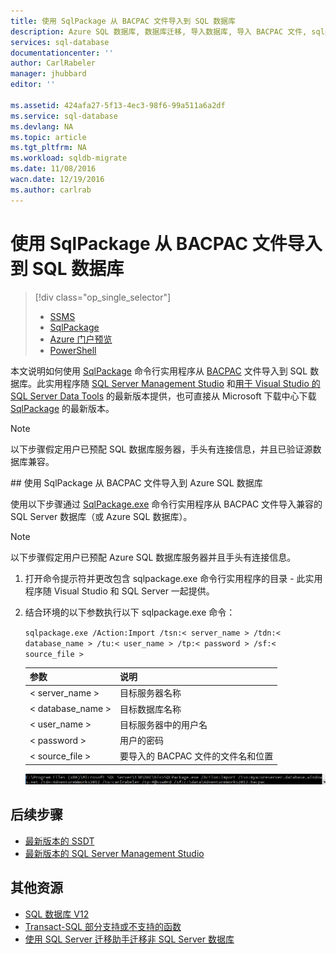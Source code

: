 ```yaml
---
title: 使用 SqlPackage 从 BACPAC 文件导入到 SQL 数据库
description: Azure SQL 数据库, 数据库迁移, 导入数据库, 导入 BACPAC 文件, sqlpackage
services: sql-database
documentationcenter: ''
author: CarlRabeler
manager: jhubbard
editor: ''

ms.assetid: 424afa27-5f13-4ec3-98f6-99a511a6a2df
ms.service: sql-database
ms.devlang: NA
ms.topic: article
ms.tgt_pltfrm: NA
ms.workload: sqldb-migrate
ms.date: 11/08/2016
wacn.date: 12/19/2016
ms.author: carlrab
---
```


# 使用 SqlPackage 从 BACPAC 文件导入到 SQL 数据库

> [!div class="op_single_selector"]
>- [SSMS](./sql-database-cloud-migrate-compatible-import-bacpac-ssms.md)
>- [SqlPackage](./sql-database-cloud-migrate-compatible-import-bacpac-sqlpackage.md)
>- [Azure 门户预览](./sql-database-import.md)
>- [PowerShell](./sql-database-import-powershell.md)

本文说明如何使用 [SqlPackage](https://msdn.microsoft.com/zh-cn/library/hh550080.aspx) 命令行实用程序从 [BACPAC](https://msdn.microsoft.com/zh-cn/library/ee210546.aspx#Anchor_4) 文件导入到 SQL 数据库。此实用程序随 [SQL Server Management Studio](https://msdn.microsoft.com/zh-cn/library/mt238290.aspx) 和[用于 Visual Studio 的 SQL Server Data Tools](https://msdn.microsoft.com/zh-cn/library/mt204009.aspx) 的最新版本提供，也可直接从 Microsoft 下载中心下载 [SqlPackage](https://www.microsoft.com/zh-cn/download/details.aspx?id=53876) 的最新版本。

> [!NOTE]
> 以下步骤假定用户已预配 SQL 数据库服务器，手头有连接信息，并且已验证源数据库兼容。

##<a name="import-from-a-bacpac-file-into-azure-sql-database-using-sqlpackage"></a> 使用 SqlPackage 从 BACPAC 文件导入到 Azure SQL 数据库

使用以下步骤通过 [SqlPackage.exe](https://msdn.microsoft.com/zh-cn/library/hh550080.aspx) 命令行实用程序从 BACPAC 文件导入兼容的 SQL Server 数据库（或 Azure SQL 数据库）。

> [!NOTE]
> 以下步骤假定用户已预配 Azure SQL 数据库服务器并且手头有连接信息。

1. 打开命令提示符并更改包含 sqlpackage.exe 命令行实用程序的目录 - 此实用程序随 Visual Studio 和 SQL Server 一起提供。
2. 结合环境的以下参数执行以下 sqlpackage.exe 命令：

    `sqlpackage.exe /Action:Import /tsn:< server_name > /tdn:< database_name > /tu:< user_name > /tp:< password > /sf:< source_file >`  

    | 参数 | 说明 |
    |---|---|
    | < server_name > | 目标服务器名称 |
    | < database_name > | 目标数据库名称 |
    | < user_name > | 目标服务器中的用户名 |
    | < password > | 用户的密码 |
    | < source_file > | 要导入的 BACPAC 文件的文件名和位置 |

    ![通过“任务”菜单导出数据层应用程序](./media/sql-database-cloud-migrate/TestForCompatibilityUsingSQLPackage01c.png)  

## 后续步骤
- [最新版本的 SSDT](https://msdn.microsoft.com/zh-cn/library/mt204009.aspx)
- [最新版本的 SQL Server Management Studio](https://msdn.microsoft.com/zh-cn/library/mt238290.aspx)

## 其他资源
- [SQL 数据库 V12](./sql-database-v12-whats-new.md)
- [Transact-SQL 部分支持或不支持的函数](./sql-database-transact-sql-information.md)
- [使用 SQL Server 迁移助手迁移非 SQL Server 数据库](http://blogs.msdn.com/b/ssma/)

<!---HONumber=Mooncake_1212_2016-->
